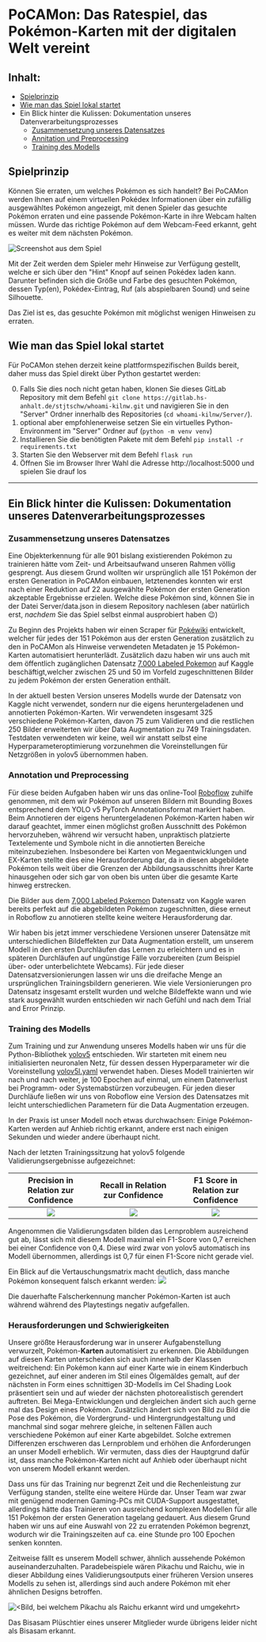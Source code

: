 # PoCAMon: Das Ratespiel, das Pokémon-Karten mit der digitalen Welt vereint

## Inhalt:

  - [Spielprinzip](#spielprinzip)
  - [Wie man das Spiel lokal startet](#wie-man-das-spiel-lokal-startet)
  - Ein Blick hinter die Kulissen: Dokumentation unseres Datenverarbeitungsprozesses
    - [Zusammensetzung unseres Datensatzes](#zusammensetzung-unseres-datensatzes)
    - [Annitation und Preprocessing](#annotation-und-preprocessing)
    - [Training des Modells](#training-des-modells)

## Spielprinzip

Können Sie erraten, um welches Pokémon es sich handelt? Bei PoCAMon werden Ihnen auf einem virtuellen Pokédex Informationen über ein zufällig ausgewähltes Pokémon angezeigt, mit denen Spieler das gesuchte Pokémon erraten und eine passende Pokémon-Karte in ihre Webcam halten müssen. Wurde das richtige Pokémon auf dem Webcam-Feed erkannt, geht es weiter mit dem nächsten Pokémon. 

![](docs/images/sichlor-completed-screenshot.png "Screenshot aus dem Spiel")

Mit der Zeit werden dem Spieler mehr Hinweise zur Verfügung gestellt, welche er sich über den "Hint" Knopf auf seinen Pokédex laden kann. Darunter befinden sich die Größe und Farbe des gesuchten Pokémon, dessen Typ(en), Pokédex-Eintrag, Ruf (als abspielbaren Sound) und seine Silhouette.

Das Ziel ist es, das gesuchte Pokémon mit möglichst wenigen Hinweisen zu erraten.


## Wie man das Spiel lokal startet

Für PoCAMon stehen derzeit keine plattformspezifischen Builds bereit, daher muss das Spiel direkt über Python gestartet werden:

0. Falls Sie dies noch nicht getan haben, klonen Sie dieses GitLab Repository mit dem Befehl `git clone https://gitlab.hs-anhalt.de/stjtschw/whoami-kilnw.git` und navigieren Sie in den "Server" Ordner innerhalb des Repositories (`cd whoami-kilnw/Server/`).
1. optional aber empfohlenerweise setzen Sie ein virtuelles Python-Environment im "Server" Ordner auf (`python -m venv venv`)
2. Installieren Sie die benötigten Pakete mit dem Befehl `pip install -r requirements.txt`
3. Starten Sie den Webserver mit dem Befehl `flask run`
4. Öffnen Sie im Browser Ihrer Wahl die Adresse http://localhost:5000 und spielen Sie drauf los

---

## Ein Blick hinter die Kulissen: Dokumentation unseres Datenverarbeitungsprozesses

### Zusammensetzung unseres Datensatzes

Eine Objekterkennung für alle 901 bislang existierenden Pokémon zu trainieren hätte vom Zeit- und Arbeitsaufwand unseren Rahmen völlig gesprengt. Aus diesem Grund wollten wir ursprünglich alle 151 Pokémon der ersten Generation in PoCAMon einbauen, letztenendes konnten wir erst nach einer Reduktion auf 22 ausgewählte Pokémon der ersten Generation  akzeptable Ergebnisse erzielen. Welche diese Pokémon sind, können Sie in der Datei Server/data.json in diesem Repository nachlesen (aber natürlich erst, *nachdem* Sie das Spiel selbst einmal ausprobiert haben :wink:)

Zu Beginn des Projekts haben wir einen Scraper für [Pokéwiki](https://www.pokewiki.de) entwickelt, welcher für jedes der 151 Pokémon aus der ersten Generation zusätzlich zu den in PoCAMon als Hinweise verwendeten Metadaten je 15 Pokémon-Karten automatisiert herunterlädt. 
Zusätzlich dazu haben wir uns auch mit dem öffentlich zugänglichen Datensatz [7,000 Labeled Pokemon](https://www.kaggle.com/lantian773030/pokemonclassification) auf Kaggle beschäftigt,welcher zwischen 25 und 50 im Vorfeld zugeschnittenen Bilder zu jedem Pokémon der ersten Generation enthält.

In der aktuell besten Version unseres Modells wurde der Datensatz von Kaggle nicht verwendet, sondern nur die eigens heruntergeladenen und annotierten Pokémon-Karten. Wir verwendeten insgesamt 325 verschiedene Pokémon-Karten, davon 75 zum Validieren und die restlichen 250 Bilder erweiterten wir über Data Augmentation zu 749 Trainingsdaten. Testdaten verwendeten wir keine, weil wir anstatt selbst eine Hyperparameteroptimierung vorzunehmen die Voreinstellungen für Netzgrößen in yolov5 übernommen haben.

### Annotation und Preprocessing

Für diese beiden Aufgaben haben wir uns das online-Tool [Roboflow](https://roboflow.com/) zuhilfe genommen, mit dem wir Pokémon auf unseren Bildern mit Bounding Boxes entsprechend dem YOLO v5 PyTorch Annotationsformat markiert haben. Beim Annotieren der eigens heruntergeladenen Pokémon-Karten haben wir darauf geachtet, immer einen möglichst großen Ausschnitt des Pokémon hervorzuheben, während wir versucht haben, unpraktisch platzierte Textelemente und Symbole nicht in die annotierten Bereiche miteinzubeziehen. Insbesondere bei Karten von Megaentwicklungen und EX-Karten stellte dies eine Herausforderung dar, da in diesen abgebildete Pokémon teils weit über die Grenzen der Abbildungsausschnitts ihrer Karte hinausgehen oder sich gar von oben bis unten über die gesamte Karte hinweg erstrecken.

Die Bilder aus dem [7,000 Labeled Pokemon](https://www.kaggle.com/lantian773030/pokemonclassification) Datensatz von Kaggle waren bereits perfekt auf die abgebildeten Pokémon zugeschnitten, diese erneut in Roboflow zu annotieren stellte keine weitere Herausforderung dar.

Wir haben bis jetzt immer verschiedene Versionen unserer Datensätze mit unterschiedlichen Bildeffekten zur Data Augmentation erstellt, um unserem Modell in den ersten Durchläufen das Lernen zu erleichtern und es in späteren Durchläufen auf ungünstige Fälle vorzubereiten (zum Beispiel über- oder unterbelichtete Webcams).
Für jede dieser Datensatzversionierungen lassen wir uns die dreifache Menge an ursprünglichen Trainingsbildern generieren. Wie viele Versionierungen pro Datensatz insgesamt erstellt wurden und welche Bildeffekte wann und wie stark ausgewählt wurden entschieden wir nach Gefühl und nach dem Trial and Error Prinzip.  


### Training des Modells

Zum Training und zur Anwendung unseres Modells haben wir uns für die Python-Bibliothek [yolov5](https://github.com/ultralytics/yolov5) entschieden. 
Wir starteten mit einem neu initialisierten neuronalen Netz, für dessen dessen Hyperparameter wir die Voreinstellung [yolov5l.yaml](https://github.com/ultralytics/yolov5/blob/master/models/yolov5l.yaml) verwendet haben. Dieses Modell trainierten wir nach und nach weiter, je 100 Epochen auf einmal, um einem Datenverlust bei Programm- oder Systemabstürzen vorzubeugen. Für jeden dieser Durchläufe ließen wir uns von Roboflow eine Version des Datensatzes mit leicht unterschiedlichen Parametern für die Data Augmentation erzeugen. 

In der Praxis ist unser Modell noch etwas durchwachsen: Einige Pokémon-Karten werden auf Anhieb richtig erkannt, andere erst nach einigen Sekunden und wieder andere überhaupt nicht.

Nach der letzten Trainingssitzung hat yolov5 folgende Validierungsergebnisse aufgezeichnet:

 Precision in Relation zur Confidence | Recall in Relation zur Confidence | F1 Score in Relation zur Confidence  
:---:|:---:|:---:
![](docs/images/trainingsession_104_results/P_curve.png) | ![](docs/images/trainingsession_104_results/R_curve.png) | ![](docs/images/trainingsession_104_results/F1_curve.png)

Angenommen die Validierungsdaten bilden das Lernproblem ausreichend gut ab, lässt sich mit diesem Modell maximal ein F1-Score von 0,7 erreichen bei einer Confidence von 0,4. Diese wird zwar von yolov5 automatisch ins Modell übernommen, allerdings ist 0,7 für einen F1-Score nicht gerade viel. 

Ein Blick auf die Vertauschungsmatrix macht deutlich, dass manche Pokémon konsequent falsch erkannt werden: 
![](docs/images/trainingsession_104_results/confusion_matrix.png)

Die dauerhafte Falscherkennung mancher Pokémon-Karten ist auch während während des Playtestings negativ aufgefallen.

### Herausforderungen und Schwierigkeiten

Unsere größte Herausforderung war in unserer Aufgabenstellung verwurzelt, Pokémon-**Karten** automatisiert zu erkennen. Die Abbildungen auf diesen Karten unterscheiden sich auch innerhalb der Klassen weitreichend: Ein Pokémon kann auf einer Karte wie in einem Kinderbuch gezeichnet, auf einer anderen im Stil eines Ölgemäldes gemalt, auf der nächsten in Form eines schnittigen 3D-Modells im Cel Shading Look präsentiert sein und auf wieder der nächsten photorealistisch gerendert auftreten. Bei Mega-Entwicklungen und dergleichen ändert sich auch gerne mal das Design eines Pokémon. Zusätzlich ändert sich von Bild zu Bild die Pose des Pokémon, die Vordergrund- und Hintergrundgestaltung und manchmal sind sogar mehrere gleiche, in seltenen Fällen auch verschiedene Pokémon auf einer Karte abgebildet. Solche extremen Differenzen erschweren das Lernproblem und erhöhen die Anforderungen an unser Modell erheblich. Wir vermuten, dass dies der Hauptgrund dafür ist, dass manche Pokémon-Karten nicht auf Anhieb oder überhaupt nicht von unserem Modell erkannt werden.

Dass uns für das Training nur begrenzt Zeit und die Rechenleistung zur Verfügung standen, stellte eine weitere Hürde dar. Unser Team war zwar mit genügend modernen Gaming-PCs mit CUDA-Support ausgestattet, allerdings hätte das Trainieren von ausreichend komplexen Modellen für alle 151 Pokémon der ersten Generation tagelang gedauert. Aus diesem Grund haben wir uns auf eine Auswahl von 22 zu erratenden Pokémon begrenzt, wodurch wir die Trainingszeiten auf ca. eine Stunde pro 100 Epochen senken konnten.

Zeitweise fällt es unserem Modell schwer, ähnlich aussehende Pokémon auseinanderzuhalten. Paradebeispiele wären Pikachu und Raichu, wie in dieser Abbildung eines Validierungsoutputs einer früheren Version unseres Modells zu sehen ist, allerdings sind auch andere Pokémon mit eher ähnlichen Designs betroffen.

![<Bild, bei welchem Pikachu als Raichu erkannt wird und umgekehrt>](docs/images/pikachu-raichu-vertauscht.jpg "Bild, bei welchem Pikachu als Raichu erkannt wird und umgekehrt")

Das Bisasam Plüschtier eines unserer Mitglieder wurde übrigens leider nicht als Bisasam erkannt.